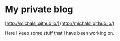 # My private blog

[http://michalsi.github.io/](http://michalsi.github.io/)

Here I keep some stuff that I have been working on.